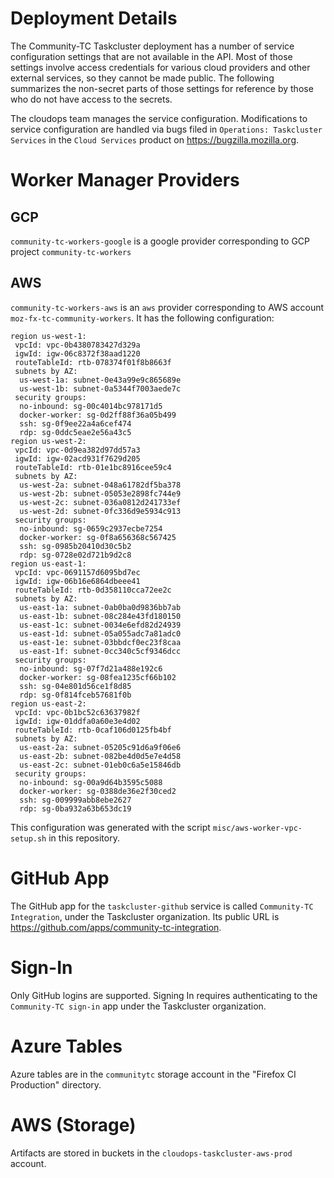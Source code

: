 # Deployment Details

The Community-TC Taskcluster deployment has a number of service configuration settings that are not available in the API.
Most of those settings involve access credentials for various cloud providers and other external services, so they cannot be made public.
The following summarizes the non-secret parts of those settings for reference by those who do not have access to the secrets.

The cloudops team manages the service configuration.
Modifications to service configuration are handled via bugs filed in `Operations: Taskcluster Services` in the `Cloud Services` product on https://bugzilla.mozilla.org.

# Worker Manager Providers

## GCP

`community-tc-workers-google` is a google provider corresponding to GCP project `community-tc-workers`

## AWS

`community-tc-workers-aws` is an `aws` provider corresponding to AWS account `moz-fx-tc-community-workers`.
It has the following configuration:

```
region us-west-1:
 vpcId: vpc-0b4380783427d329a
 igwId: igw-06c8372f38aad1220
 routeTableId: rtb-078374f01f8b8663f
 subnets by AZ:
  us-west-1a: subnet-0e43a99e9c865689e
  us-west-1b: subnet-0a5344f7003aede7c
 security groups:
  no-inbound: sg-00c4014bc978171d5
  docker-worker: sg-0d2ff88f36a05b499
  ssh: sg-0f9ee22a4a6cef474
  rdp: sg-0ddc5eae2e56a43c5
region us-west-2:
 vpcId: vpc-0d9ea382d97dd57a3
 igwId: igw-02acd931f7629d205
 routeTableId: rtb-01e1bc8916cee59c4
 subnets by AZ:
  us-west-2a: subnet-048a61782df5ba378
  us-west-2b: subnet-05053e2898fc744e9
  us-west-2c: subnet-036a0812d241733ef
  us-west-2d: subnet-0fc336d9e5934c913
 security groups:
  no-inbound: sg-0659c2937ecbe7254
  docker-worker: sg-0f8a656368c567425
  ssh: sg-0985b20410d30c5b2
  rdp: sg-0728e02d721b9d2c8
region us-east-1:
 vpcId: vpc-0691157d6095bd7ec
 igwId: igw-06b16e6864dbeee41
 routeTableId: rtb-0d358110cca72ee2c
 subnets by AZ:
  us-east-1a: subnet-0ab0ba0d9836bb7ab
  us-east-1b: subnet-08c284e43fd180150
  us-east-1c: subnet-0034e6efd82d24939
  us-east-1d: subnet-05a055adc7a81adc0
  us-east-1e: subnet-03bbdcf0ec23f8caa
  us-east-1f: subnet-0cc340c5cf9346dcc
 security groups:
  no-inbound: sg-07f7d21a488e192c6
  docker-worker: sg-08fea1235cf66b102
  ssh: sg-04e801d56ce1f8d85
  rdp: sg-0f814fceb57681f0b
region us-east-2:
 vpcId: vpc-0b1bc52c63637982f
 igwId: igw-01ddfa0a60e3e4d02
 routeTableId: rtb-0caf106d0125fb4bf
 subnets by AZ:
  us-east-2a: subnet-05205c91d6a9f06e6
  us-east-2b: subnet-082be4d0d5e7e4d58
  us-east-2c: subnet-01eb0c6a5e15846db
 security groups:
  no-inbound: sg-00a9d64b3595c5088
  docker-worker: sg-0388de36e2f30ced2
  ssh: sg-009999abb8ebe2627
  rdp: sg-0ba932a63b653dc19
```

This configuration was generated with the script `misc/aws-worker-vpc-setup.sh` in this repository.

# GitHub App

The GitHub app for the `taskcluster-github` service is called `Community-TC Integration`, under the Taskcluster organization.
Its public URL is https://github.com/apps/community-tc-integration.

# Sign-In

Only GitHub logins are supported.
Signing In requires authenticating to the `Community-TC sign-in` app under the Taskcluster organization.

# Azure Tables

Azure tables are in the `communitytc` storage account in the "Firefox CI Production" directory.

# AWS (Storage)

Artifacts are stored in buckets in the `cloudops-taskcluster-aws-prod` account.
